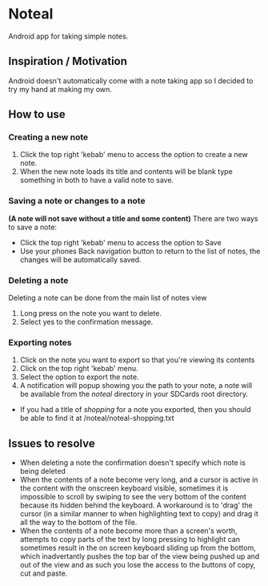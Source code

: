 # Noteal
Android app for taking simple notes.

## Inspiration / Motivation
Android doesn't automatically come with a note taking app so I decided to try my hand at making my own.

## How to use
### Creating a new note
1. Click the top right 'kebab' menu to access the option to create a new note.
1. When the new note loads its title and contents will be blank type something in both to have a valid note to save.

### Saving a note or changes to a note
**(A note will not save without a title and some content)**
There are two ways to save a note:
- Click the top right 'kebab' menu to access the option to Save
- Use your phones Back navigation button to return to the list of notes, the changes will be automatically saved.

### Deleting a note
Deleting a note can be done from the main list of notes view
1. Long press on the note you want to delete.
1. Select yes to the confirmation message.

### Exporting notes
1. Click on the note you want to export so that you're viewing its contents
1. Click on the top right 'kebab' menu.
1. Select the option to export the note.
1. A notification will popup showing you the path to your note, a note will be available from the *noteal* directory in your SDCards root directory.
  - If you had a title of *shopping* for a note you exported, then you should be able to find it at /noteal/noteal-shopping.txt

## Issues to resolve

- When deleting a note the confirmation doesn't specify which note is being deleted
- When the contents of a note become very long, and a cursor is active in the content with the onscreen keyboard visible, sometimes it is impossible to scroll by swiping to see the very bottom of the content because its hidden behind the keyboard. A workaround is to 'drag' the cursor (in a similar manner to when highlighting text to copy) and drag it all the way to the bottom of the file.
- When the contents of a note become more than a screen's worth, attempts to copy parts of the text by long pressing to highlight can sometimes result in the on screen keyboard sliding up from the bottom, which inadvertantly pushes the top bar of the view being pushed up and out of the view and as such you lose the access to the buttons of copy, cut and paste.

